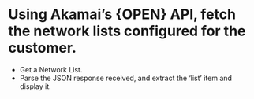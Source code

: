 # Using Akamai’s {OPEN} API, fetch the network lists configured for the customer. 
* Get a Network List.
* Parse the JSON response received, and extract the ‘list’ item and display it.
